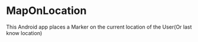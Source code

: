 # MapOnLocation

This Android app places a Marker on the current location of the User(Or last know location)
